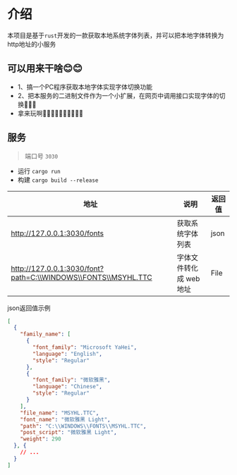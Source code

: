 # 介绍

本项目是基于`rust`开发的一款获取本地系统字体列表，并可以把本地字体转换为http地址的小服务


## 可以用来干啥😊😊
- 1、搞一个PC程序获取本地字体实现字体切换功能
- 2、把本服务的二进制文件作为一个小扩展，在网页中调用接口实现字体的切换🐋🐋🐋
- 拿来玩啊👨‍⚖️👨‍⚖️👨‍⚖️👨‍⚖️👨‍⚖️


## 服务
> 端口号 `3030`
- 运行 `cargo run`
- 构建 `cargo build --release`

| 地址                                                          | 说明                    | 返回值 |
| ------------------------------------------------------------- | ----------------------- | ------ |
| http://127.0.0.1:3030/fonts                                   | 获取系统字体列表        | json   |
| http://127.0.0.1:3030/font?path=C:\\WINDOWS\\FONTS\\MSYHL.TTC | 字体文件转化成 web 地址 | File   |

json返回值示例
```json
[
  {
    "family_name": [
      {
        "font_family": "Microsoft YaHei",
        "language": "English",
        "style": "Regular"
      },
      {
        "font_family": "微软雅黑",
        "language": "Chinese",
        "style": "Regular"
      }
    ],
    "file_name": "MSYHL.TTC",
    "font_name": "微软雅黑 Light",
    "path": "C:\\WINDOWS\\FONTS\\MSYHL.TTC",
    "post_script": "微软雅黑 Light",
    "weight": 290
  }, {
    // ...
  }
]
```

